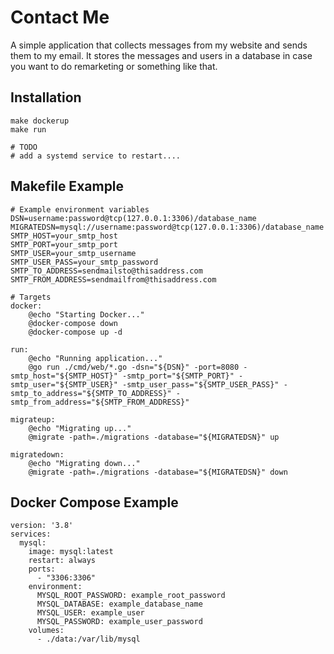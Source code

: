 # Contact Me

A simple application that collects messages from my website and sends them to my email.
It stores the messages and users in a database in case you want to do remarketing or something like that.

## Installation

```
make dockerup
make run

# TODO
# add a systemd service to restart....

```




## Makefile Example

```
# Example environment variables
DSN=username:password@tcp(127.0.0.1:3306)/database_name
MIGRATEDSN=mysql://username:password@tcp(127.0.0.1:3306)/database_name
SMTP_HOST=your_smtp_host
SMTP_PORT=your_smtp_port
SMTP_USER=your_smtp_username
SMTP_USER_PASS=your_smtp_password
SMTP_TO_ADDRESS=sendmailsto@thisaddress.com
SMTP_FROM_ADDRESS=sendmailfrom@thisaddress.com

# Targets
docker:
	@echo "Starting Docker..."
	@docker-compose down
	@docker-compose up -d

run:
	@echo "Running application..."
	@go run ./cmd/web/*.go -dsn="${DSN}" -port=8080 -smtp_host="${SMTP_HOST}" -smtp_port="${SMTP_PORT}" -smtp_user="${SMTP_USER}" -smtp_user_pass="${SMTP_USER_PASS}" -smtp_to_address="${SMTP_TO_ADDRESS}" -smtp_from_address="${SMTP_FROM_ADDRESS}" 

migrateup:
	@echo "Migrating up..."
	@migrate -path=./migrations -database="${MIGRATEDSN}" up

migratedown:
	@echo "Migrating down..."
	@migrate -path=./migrations -database="${MIGRATEDSN}" down
```

## Docker Compose Example

```
version: '3.8'
services:
  mysql:
    image: mysql:latest
    restart: always
    ports:
      - "3306:3306"
    environment:
      MYSQL_ROOT_PASSWORD: example_root_password
      MYSQL_DATABASE: example_database_name
      MYSQL_USER: example_user
      MYSQL_PASSWORD: example_user_password
    volumes:
      - ./data:/var/lib/mysql

```